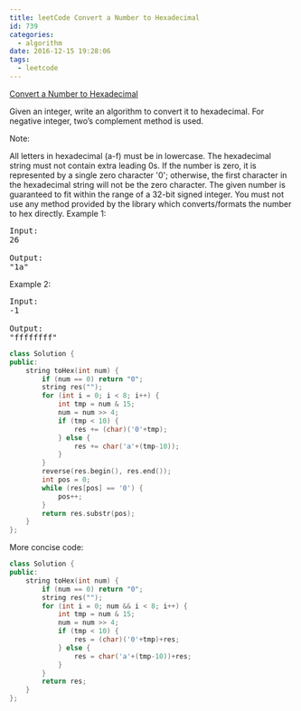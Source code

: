 ```yaml
---
title: leetCode Convert a Number to Hexadecimal
id: 739
categories:
  - algorithm
date: 2016-12-15 19:28:06
tags:
  - leetcode
---
```


[Convert a Number to Hexadecimal](https://leetcode.com/problems/convert-a-number-to-hexadecimal/)

Given an integer, write an algorithm to convert it to hexadecimal. For negative integer, two’s complement method is used.

Note:

All letters in hexadecimal (a-f) must be in lowercase. The hexadecimal string must not contain extra leading 0s. If the number is zero, it is represented by a single zero character '0'; otherwise, the first character in the hexadecimal string will not be the zero character. The given number is guaranteed to fit within the range of a 32-bit signed integer. You must not use any method provided by the library which converts/formats the number to hex directly. Example 1:

<pre>Input:
26

Output:
"1a"
</pre>

Example 2:

<pre>Input:
-1

Output:
"ffffffff"
</pre>



``` cpp
class Solution {
public:
    string toHex(int num) {
        if (num == 0) return "0";
        string res("");
        for (int i = 0; i < 8; i++) {
            int tmp = num & 15;
            num = num >> 4;
            if (tmp < 10) {
                res += (char)('0'+tmp);
            } else {
                res += char('a'+(tmp-10));
            }
        }
        reverse(res.begin(), res.end());
        int pos = 0;
        while (res[pos] == '0') {
            pos++;
        }
        return res.substr(pos);
    }
};
```

More concise code:



``` cpp
class Solution {
public:
    string toHex(int num) {
        if (num == 0) return "0";
        string res("");
        for (int i = 0; num && i < 8; i++) {
            int tmp = num & 15;
            num = num >> 4;
            if (tmp < 10) {
                res = (char)('0'+tmp)+res;
            } else {
                res = char('a'+(tmp-10))+res;
            }
        }
        return res;
    }
};
```